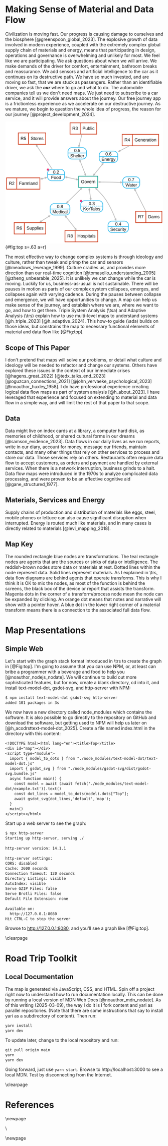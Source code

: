 # Making Sense of Material and Data Flow

Civilization is moving fast.  Our progress is causing damage to ourselves and the biosphere [@greenspoon_global_2023]. The explosive growth of data involved in modern experience, coupled with the extremely complex global supply chain of materials and energy, means that participating in design, operations and governance is overwhelming and unlikely for most.  We feel like we are participating. We ask questions about when we will arrive. We make demands of the driver for comfort, entertainment, bathroom breaks and reassurance.  We add sensors and artificial intelligence to the car as it continues on its destructive path. We have so much invested, and are moving so fast, that we are stuck as passengers.  Rather than an identifiable driver, we ask the ***car*** where to go and what to do.  The automobile companies tell us we don't need maps.  We just need to subscribe to a car service, and it will provide answers about the journey. Our free journey app is a frictionless experience as we accelerate on our destructive journey.  As we mature, we begin to question the whole idea of progress, the reason for our journey [@project_development_2024].  

![Top](images/Top.svg){#fig:top s=.63 a=r}

The most effective way to change complex systems is through ideology and culture, rather than tweak and primp the car and sensors [@meadows_leverage_1999].  Culture cradles us, and provides more direction than our real-time cognition [@tomasello_understanding_2005] [@zheng_unbearable_2025].  It is unlikely we can change while the car is moving.  Luckily for us, business-as-usual is not sustainable.  There will be pauses in motion as parts of our complex system collapses, emerges, and collapses again with varying cadence.  During the pauses between collapse and emergence, we will have opportunities to change. A map can help us make sense of the journey, and establish where we are, where we want to go, and how to get there.   Triple System Analysis (\tsa) and Adaptive Analysis (\trs) explain how to use multi-level maps to understand systems [@h_triple_2023] [@h_adaptive_2024].  This how-to guide (\ada) builds on those ideas, but constrains  the map to  necessary functional elements of material and data flow like [@Fig:top].  

## Scope of This Paper

I don't pretend that maps will solve our problems, or detail what culture and ideology will be needed to refactor and change our systems.  Others have explored these issues in the context of our immediate crises [@hagens_great_2022] [@tedx_talks_end_2023] [@oguzcan_connections_2021] [@john_vervaeke_psychological_2023] [@noauthor_huxley_1958].  I do have professional experience creating logical data flow maps as part of system analysis  [@h_about_2023].  I have leveraged that experience and focused on extending to material and data flow in a simple way, and will limit the rest of that paper to that scope.

## Data

Data might live on index cards at a library, a computer hard disk, as memories of childhood, or shared cultural forms in our dreams [@samson_evidence_2023].  Data flows in our daily lives as we run reports, write in our diary, account for money, message our friends, maintain contacts, and many other things that rely on other services to process and store our data.  Those services rely on others.  Restaurants often require data flow to accept customers, as orders  and payment are handled by external services.  When there is a network interruption, business grinds to a halt.  Data flow maps were introduced in the 1970s to analyze complicated data processing, and were proven to be an effective cognitive aid  [@gane_structured_1977].  

## Materials, Services and Energy

Supply chains of production and distribution of materials like eggs, steel, mobile phones or lettuce can also cause significant disruption when interrupted.    Energy is routed much like materials, and in many cases is directly related to materials [@levi_mapping_2018].

## Map Key

The rounded rectangle blue nodes are transformations.  The teal rectangle nodes are agents that are the sources or sinks of data or intelligence.  The reddish-brown nodes store data or materials at rest.  Dotted lines within the node represent data.  Solid lines represent materials.  As I explained in \trs, data flow diagrams are behind agents that operate transforms.  This is why I think it is OK to mix the nodes, as most of the function is behind the screens, the black box of the device or report that assists the transform. Magenta dots in the corner of a transform/process node mean the node can be expanded by clicking.  An orange dot means that notes and narrative will show with a pointer hover.  A blue dot in the lower right corner of a material transform means there is a connection to the associated full data flow.


# Map Presentations
## Simple Web
 Let's start with the graph stack format introduced in \trs to create the graph in [@Fig:top]. I'm going to assume that you can use NPM, or, at least can bribe a programmer with a beverage and food to help you [@noauthor_nodejs_nodate].  We will continue to build out more sophisticated features, but for now, create a blank directory, cd into it, and install text-model-dot, gsdot-svg, and http-server with NPM:

``` {#lst:first_graph  .txt .numberLines}
$ npm install text-model-dot gsdot-svg http-server
added 101 packages in 3s
```
 We now have a new directory called node_modules which contains the software.    It is also possible to go directly to the repository on GitHub and download the software, but getting used to NPM will help us later on [@h_acodrsttext-model-dot_2025].  Create a file named index.html in the directory with this content:
 
``` {#lst:index .html .numberLines}
<!DOCTYPE html><html lang="en"><title>Top</title>
<div id="map"></div>
<script type="module">
  import { model_to_dots } from "./node_modules/text-model-dot/text-model-dot.js"
  import { gsdot_svg } from "./node_modules/gsdot-svg/dist/gsdot-svg.bundle.js"
  async function main() {
    const model = await (await fetch('./node_modules/text-model-dot/example.txt')).text()
    const dot_lines = model_to_dots(model).dots["Top"];
    await gsdot_svg(dot_lines,'default','map');
  }
  main()
</script></html>
```

Start up a web server to see the graph:

``` {#lst:list_software .text .numberLines}
$ npx http-server
Starting up http-server, serving ./

http-server version: 14.1.1

http-server settings: 
CORS: disabled
Cache: 3600 seconds
Connection Timeout: 120 seconds
Directory Listings: visible
AutoIndex: visible
Serve GZIP Files: false
Serve Brotli Files: false
Default File Extension: none

Available on:
  http://127.0.0.1:8080
Hit CTRL-C to stop the server

```
Browse to   http://127.0.0.1:8080, and you'll see a graph like [@Fig:top].

\clearpage

# Road Trip Toolkit

## Local Documentation

The map is generated via JavaScript, CSS, and HTML.  Spin off a project right now to understand how to run documentation locally.  This can be done by running a local version of MDN Web Docs [@noauthor_mdn_nodate].  As of this writing (2025-03-09), the way I do it is I fork content and yari as parallel repositories.  (Note that there are some instructions that say to install yari as a subdirectory of content).  Then run:

```{#lst:yari .text .numberLines}
yarn install
yarn dev
```
To update later, change to the local repository and run:
```{#lst:yari_update .text .numberLines}
git pull origin main
yarn
yarn dev
```
Going forward, just use ```yarn start```.  Browse to http://localhost:3000 to see a local MDN.  Test by disconnecting from the Internet.

\clearpage


# References

<div id="refs"></div>

\newpage

\

\newpage